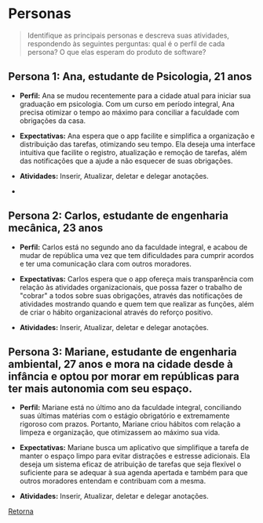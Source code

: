 # Personas

> Identifique as principais personas e descreva suas atividades, respondendo às seguintes perguntas:
> qual é o perfil de cada persona? O que elas esperam do produto de software?

## Persona 1: Ana, estudante de Psicologia, 21 anos

- **Perfil:** Ana se mudou recentemente para a cidade atual para iniciar sua graduação em psicologia. Com um curso em período integral, Ana precisa otimizar o tempo ao máximo para conciliar a faculdade com obrigações da casa.

- **Expectativas:** Ana espera que o app facilite e simplifica a organização e distribuição das tarefas, otimizando seu tempo. Ela deseja uma interface intuitiva que facilite o registro, atualização e remoção de tarefas, além das notificações que a ajude a não esquecer de suas obrigações.

- **Atividades:** Inserir, Atualizar, deletar e delegar anotações.
- 
## Persona 2: Carlos, estudante de engenharia mecânica, 23 anos

- **Perfil:** Carlos está no segundo ano da faculdade integral, e acabou de mudar de república uma vez que tem dificuldades para cumprir acordos e ter uma comunicação clara com outros moradores.

- **Expectativas:** Carlos espera que o app ofereça mais transparência com relação às atividades organizacionais, que possa fazer o trabalho de "cobrar" a todos sobre suas obrigações, através das notificações de atividades mostrando quando e quem tem que realizar as funções, além de criar o hábito organizacional através do reforço positivo.
 
- **Atividades:** Inserir, Atualizar, deletar e delegar anotações.

## Persona 3: Mariane, estudante de engenharia ambiental, 27 anos e mora na cidade desde à infância e optou por morar em repúblicas para ter mais autonomia com seu espaço.

- **Perfil:** Mariane está no último ano da faculdade integral, conciliando suas últimas matérias com o estágio obrigatório e extremamente rigoroso com prazos. Portanto, Mariane criou hábitos com relação a limpeza e organização, que otimizassem ao máximo sua vida.

- **Expectativas:** Mariane busca um aplicativo que simplifique a tarefa de manter o espaço limpo para evitar distrações e estresse adicionais. Ela deseja um sistema eficaz de atribuição de tarefas que seja flexível o suficiente para se adequar à sua agenda apertada e também para que outros moradores entendam e contribuam com a mesma.
 
- **Atividades:** Inserir, Atualizar, deletar e delegar anotações.




[Retorna](../README.md)
